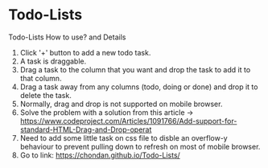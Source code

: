 # Todo-Lists
Todo-Lists
How to use? and Details
1. Click '+' button to add a new todo task.
2. A task is draggable.
3. Drag a task to the column that you want and drop the task to add it to that column.
4. Drag a task away from any columns (todo, doing or done) and drop it to delete the task.
5. Normally, drag and drop is not supported on mobile browser.
6. Solve the problem with a solution from this article -> https://www.codeproject.com/Articles/1091766/Add-support-for-standard-HTML-Drag-and-Drop-operat 
7. Need to add some little task on css file to disble an overflow-y behaviour to prevent pulling down to refresh on most of mobile browser.
8. Go to link: https://chondan.github.io/Todo-Lists/
